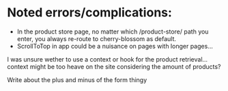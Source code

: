 # Noted errors/complications:

- In the product store page, no matter which /product-store/ path you enter, you always re-route to cherry-blossom as default.
- ScrollToTop in app could be a nuisance on pages with longer pages...

I was unsure wether to use a context or hook for the product retrieval... context might be too heave on the site considering the amount of products?

Write about the plus and minus of the form thingy
